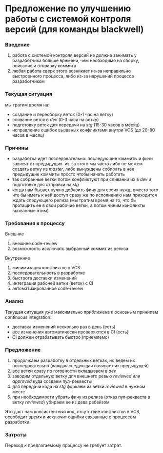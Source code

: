 # Предложение по улучшению работы с системой контроля версий (для команды blackwell)

### Введение

1. работа с системой контроля версий не должна занимать у разработчика больше времени, чем необходимо на сборку, описание и отправку коммита
2. любая работа сверх этого возникает из-за неправильно выстроенного процесса, либо из-за нарушений процесса разработчиком 

### Текущая ситуация

мы тратим время на:
- создание и пересборку веток (0-1 час на ветку)
- сливание веток в *dev* (0-3 часа на ветку)
- подготовку веток для передачи на *stg* (15-30 часов в месяц)
- исправление ошибок вызваных конфликтами внутри VCS (до 20-80 часов в месяц)

### Причины

- разработка идет последовательно: последующие коммиты и фичи зависят от предыдущих.
  из-за этого мы часто либо не можем создать ветку из *master*, либо вынуждены собирать в нее предыдущие коммиты просто чтобы начать работать
- так собранные ветки потом конфликтуют при сливании их в *dev* и подготовке для отправки на *stg*
- когда нам бывает нужно добавить фичу для своих нужд, вместо того что бы иметь к ней доступ сразу же по исполнению нам приходится ждать
  следующего релиза (мы тратим время на то, что бы протащить ее в свои рабочие ветки, а потом чиним конфликты вызванные этим) 

### Требования к процессу

Внешние
1. внешнее code-review
2. возможность исключать выбранный коммит из релиза

Внутренние
1. минимизация конфликтов в VCS
2. последовательность в разработке
3. быстрота доставки изменений
4. интеграция рабочей ветки (веток) с CI
5. автоматизированное code-review

### Анализ

Текущая ситуация уже максимально приближена к основным принипам continuous integration:
- доставка изменений несколько раз в день (есть)
- все изменения автоматически проверяются в CI (eсть)
- CI должен отрабатывать быстро (приемлемо)

### Предложение

1. продолжаем разработку в отдельных ветках, но ведем их последовательно (каждая следующая начинает из предыдущей)
2. все ветки сразу по готовности складываем в *dev*
3. заводим отдельную ветку для внешнего ревью *reviewed* или *approved* куда создаем пул-реквесты
4. для передачи кода на *stg* форкаем из ветки *reviewed* в нужном месте
5. при необходимости убрать фичу из релиза (отказ пул-реквеста в ветку *reviewed*) убираем ее из дева ребейзом

Это даст нам консистентный код, отсутствие конфликтов в VCS, освободит время и исключит ошибки связанные с процессом разработки.

### Затраты

Переход к предлагаемому процессу не требует затрат.
